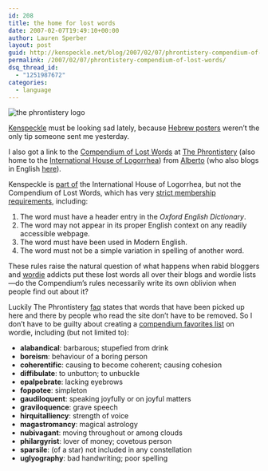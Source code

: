 ```yaml
---
id: 208
title: the home for lost words
date: 2007-02-07T19:49:10+00:00
author: Lauren Sperber
layout: post
guid: http://kenspeckle.net/blog/2007/02/07/phrontistery-compendium-of-lost-words/
permalink: /2007/02/07/phrontistery-compendium-of-lost-words/
dsq_thread_id:
  - "1251987672"
categories:
  - language
---
```

<img src="https://laurensperber.com/images/2007/02/the-phrontistery.jpg" alt="the phrontistery logo" class="rightpic" />

[Kenspeckle](http://kenspeckle.net) must be looking sad lately, because [Hebrew posters](http://kenspeckle.net/blog/2007/02/06/hebrew-posters-zionist-debate/) weren&#8217;t the only tip someone sent me yesterday.

I also got a link to the [Compendium of Lost Words](http://phrontistery.info/clw.html) at [The Phrontistery](http://phrontistery.info/) (also home to the [International House of Logorrhea](http://phrontistery.info/ihlstart.html)) from [Alberto](http://albertocalvo.blogspot.com/) (who also blogs in English [here](http://insidealbion.blogspot.com/)).

Kenspeckle is [part of](http://phrontistery.info/k.html) the International House of Logorrhea, but not the Compendium of Lost Words, which has very [strict membership requirements](http://phrontistery.info/clwdef.html), including:

1. The word must have a header entry in the _Oxford English Dictionary_.
2. The word may not appear in its proper English context on any readily accessible webpage.
3. The word must have been used in Modern English.
4. The word must not be a simple variation in spelling of another word.

These rules raise the natural question of what happens when rabid bloggers and [wordie](http://wordie.org) addicts put these lost words all over their blogs and wordie lists&mdash;do the Compendium&#8217;s rules necessarily write its own oblivion when people find out about it?

Luckily The Phrontistery [faq](http://phrontistery.info/clwfaq.html) states that words that have been picked up here and there by people who read the site don&#8217;t have to be removed. So I don&#8217;t have to be guilty about creating a [compendium favorites list](http://wordie.org/people/kenspeckle?wl=6029) on wordie, including (but not limited to):

  * **alabandical**: barbarous; stupefied from drink
  * **boreism**: behaviour of a boring person
  * **coherentific**: causing to become coherent; causing cohesion
  * **diffibulate**: to unbutton; to unbuckle
  * **epalpebrate**: lacking eyebrows
  * **foppotee**: simpleton
  * **gaudiloquent**: speaking joyfully or on joyful matters
  * **graviloquence**: grave speech
  * **hirquitalliency**: strength of voice
  * **magastromancy**: magical astrology
  * **nubivagant**: moving throughout or among clouds
  * **philargyrist**: lover of money; covetous person
  * **sparsile**: (of a star) not included in any constellation
  * **uglyography**: bad handwriting; poor spelling